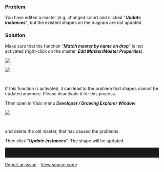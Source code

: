 ### Problem

You have edited a master (e.g. changed color) and clicked "***Update
Instances***", but the existent shapes on the diagram are not updated.

### Solution

Make sure that the function "***Match master by name on drop***" is not
activated (right-click on the master, ***Edit Master/Master
Properties***).

![](//images.ctfassets.net/utx1h0gfm1om/4naHZ7s5vaAqgyy0oeIuI8/61fd1eb6d6d9235fcce2dfb2ee5e3448/329647.png)

![](//images.ctfassets.net/utx1h0gfm1om/1q3Qc4jwL6wGQyCqoOKW2A/ae972d11b4ca2e135966ed8dd79bd65c/329640.png)

 

If this function is activated, it can lead to the problem that shapes
cannot be updated anymore. Please deactivate it for this process.

Then open in Visio menu ***Developer / Drawing Explorer Window***.

![](//images.ctfassets.net/utx1h0gfm1om/YSVQxi5IKiu8kakWeUEAI/a9014300725606db3125af3c29378bf9/329633.png)

 

and delete the old master, that has caused the problems.

Then click "***Update Instances***". The shape will be updated.



<hr style="padding-top:2rem" />
<a href="https://github.com/process4/docs/issues" target="_blank" class="bgw btn btn-primary btn-lg shadow-sm">Report an issue</a>
<a href="https://github.com/process4/docs" target="_blank" class="bgw btn btn-primary btn-lg shadow-sm" style="margin-left:10px;">View source code</a>